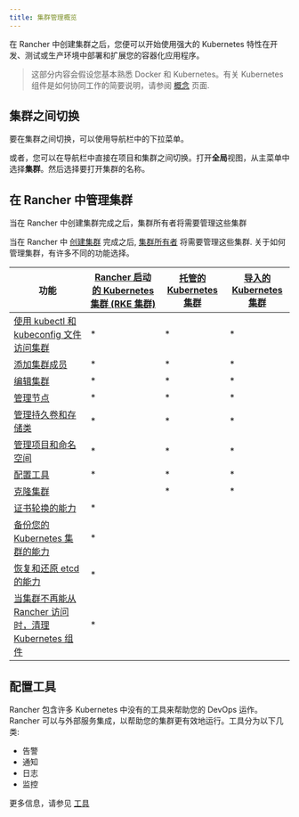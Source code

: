 ```yaml
---
title: 集群管理概览
---
```


在 Rancher 中创建集群之后，您便可以开始使用强大的 Kubernetes 特性在开发、测试或生产环境中部署和扩展您的容器化应用程序。

> 这部分内容会假设您基本熟悉 Docker 和 Kubernetes。有关 Kubernetes 组件是如何协同工作的简要说明，请参阅 [概念](/docs/overview/concepts/_index) 页面.

## 集群之间切换

要在集群之间切换，可以使用导航栏中的下拉菜单。

或者，您可以在导航栏中直接在项目和集群之间切换。打开**全局**视图，从主菜单中选择**集群**。然后选择要打开集群的名称。

## 在 Rancher 中管理集群

当在 Rancher 中创建集群完成之后，集群所有者将需要管理这些集群

当在 Rancher 中 [创建集群](/docs/cluster-provisioning/_index) 完成之后, [集群所有者](/docs/admin-settings/rbac/cluster-project-roles/_index) 将需要管理这些集群. 关于如何管理集群，有许多不同的功能选择。

| 功能                                                                                                     | [Rancher 启动的 Kubernetes 集群 (RKE 集群)](/docs/cluster-provisioning/rke-clusters/_index) | [托管的 Kubernetes 集群](/docs/cluster-provisioning/hosted-kubernetes-clusters/_index) | [导入的 Kubernetes 集群](/docs/cluster-provisioning/imported-clusters/_index) |
| -------------------------------------------------------------------------------------------------------- | ------------------------------------------------------------------------------------------- | -------------------------------------------------------------------------------------- | ----------------------------------------------------------------------------- |
| [使用 kubectl 和 kubeconfig 文件访问集群](/docs/cluster-admin/cluster-access/kubectl/_index)             | \*                                                                                          | \*                                                                                     | \*                                                                            |
| [添加集群成员](/docs/cluster-admin/cluster-access/cluster-members/_index)                                | \*                                                                                          | \*                                                                                     | \*                                                                            |
| [编辑集群](/docs/cluster-admin/editing-clusters/_index)                                                  | \*                                                                                          | \*                                                                                     | \*                                                                            |
| [管理节点](/docs/cluster-admin/nodes/_index)                                                             | \*                                                                                          | \*                                                                                     | \*                                                                            |
| [管理持久卷和存储类](/docs/cluster-admin/volumes-and-storage/_index)                                     | \*                                                                                          | \*                                                                                     | \*                                                                            |
| [管理项目和命名空间](/docs/cluster-admin/projects-and-namespaces/_index)                                 | \*                                                                                          | \*                                                                                     | \*                                                                            |
| [配置工具](#配置工具)                                                                                    | \*                                                                                          | \*                                                                                     | \*                                                                            |
| [克隆集群](/docs/cluster-admin/cloning-clusters/_index)                                                  |                                                                                             | \*                                                                                     | \*                                                                            |
| [证书轮换的能力](/docs/cluster-admin/certificate-rotation/_index)                                        | \*                                                                                          |                                                                                        |                                                                               |
| [备份您的 Kubernetes 集群的能力](/docs/cluster-admin/backing-up-etcd/_index)                             | \*                                                                                          |                                                                                        |                                                                               |
| [恢复和还原 etcd 的能力](/docs/cluster-admin/restoring-etcd/_index)                                      | \*                                                                                          |                                                                                        |                                                                               |
| [当集群不再能从 Rancher 访问时，清理 Kubernetes 组件](/docs/cluster-admin/cleaning-cluster-nodes/_index) | \*                                                                                          |                                                                                        |                                                                               |

## 配置工具

Rancher 包含许多 Kubernetes 中没有的工具来帮助您的 DevOps 运作。Rancher 可以与外部服务集成，以帮助您的集群更有效地运行。工具分为以下几类:

- 告警
- 通知
- 日志
- 监控

更多信息，请参见 [工具](/docs/cluster-admin/tools/_index)
